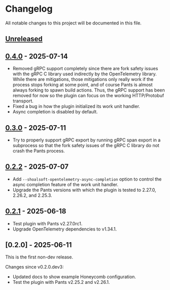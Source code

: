 # Changelog

All notable changes to this project will be documented in this file.

## [Unreleased]

## [0.4.0] - 2025-07-14

- Removed gRPC support completely since there are fork safety issues with the gRPC C library used indirectly by the OpenTelemetry library. While there are mitigations, those mitigations only really work if the process stops forking at some point, and of course Pants is almost always forking to spawn build actions. Thus, the gRPC support has been removed for now so the plugin can focus on the working HTTP/Protobuf transport.
- Fixed a bug in how the plugin initialized its work unit handler.
- Async completion is disabled by default.

## [0.3.0] - 2025-07-11

- Try to properly support gRPC export by running gRPC span export in a subprocess so that the fork safety issues of the gRPC C library do not crash the Pants process.

## [0.2.2] - 2025-07-07

- Add `--shoalsoft-opentelemetry-async-completion` option to control the async completion feature of the work unit handler.
- Upgrade the Pants versions with which the plugin is tested to 2.27.0, 2.26.2, and 2.25.3.

## [0.2.1] - 2025-06-18

- Test plugin with Pants v2.27.0rc1.
- Upgrade OpenTelemetry dependencies to v1.34.1.

## [0.2.0] - 2025-06-11

This is the first non-dev release.

Changes since v0.2.0.dev3:

- Updated docs to show example Honeycomb configuration.
- Test the plugin with Pants v2.25.2 and v2.26.1.

[Unreleased]: https://github.com/shoalsoft/shoalsoft-pants-opentelemetry-plugin/compare/v0.4.0...HEAD
[0.4.0]: https://github.com/shoalsoft/shoalsoft-pants-opentelemetry-plugin/releases/tag/v0.4.0
[0.3.0]: https://github.com/shoalsoft/shoalsoft-pants-opentelemetry-plugin/releases/tag/v0.3.0
[0.2.2]: https://github.com/shoalsoft/shoalsoft-pants-opentelemetry-plugin/releases/tag/v0.2.2
[0.2.1]: https://github.com/shoalsoft/shoalsoft-pants-opentelemetry-plugin/releases/tag/v0.2.1
[9.2.0]: https://github.com/shoalsoft/shoalsoft-pants-opentelemetry-plugin/releases/tag/v0.2.0
